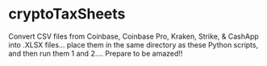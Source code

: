# cryptoTaxSheets
 Convert CSV files from Coinbase, Coinbase Pro, Kraken, Strike, & CashApp into .XLSX files... place them in the same directory as these Python scripts, and then run them 1 and 2....  Prepare to be amazed!!
